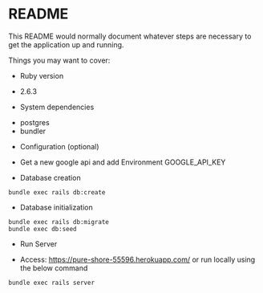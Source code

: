 # README

This README would normally document whatever steps are necessary to get the
application up and running.

Things you may want to cover:

* Ruby version
- 2.6.3

* System dependencies
- postgres
- bundler

* Configuration (optional)
- Get a new google api and add Environment GOOGLE_API_KEY

* Database creation

```
bundle exec rails db:create
```

* Database initialization
```
bundle exec rails db:migrate
bundle exec db:seed
```

* Run Server

- Access: https://pure-shore-55596.herokuapp.com/ or run locally using the below command

```
bundle exec rails server
```
